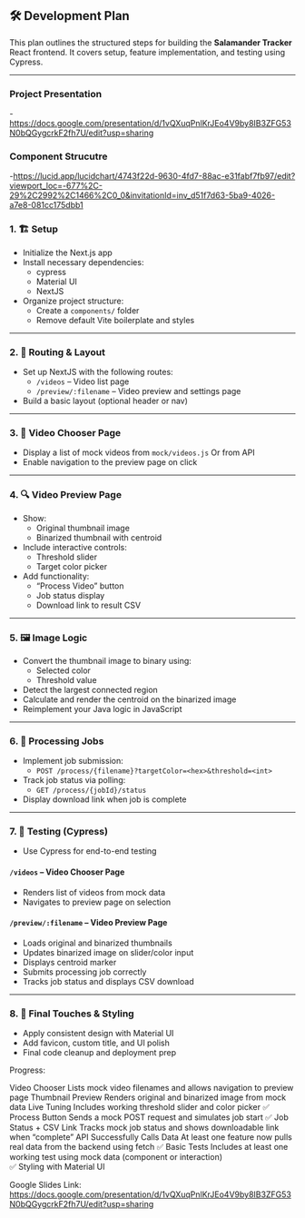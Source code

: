 ## 🛠️ Development Plan

This plan outlines the structured steps for building the **Salamander Tracker** React frontend. It covers setup, feature implementation, and testing using Cypress.

---

### Project Presentation
-https://docs.google.com/presentation/d/1vQXuqPnlKrJEo4V9by8IB3ZFG53N0bQGygcrkF2fh7U/edit?usp=sharing

### Component Strucutre
-https://lucid.app/lucidchart/4743f22d-9630-4fd7-88ac-e31fabf7fb97/edit?viewport_loc=-677%2C-29%2C2992%2C1466%2C0_0&invitationId=inv_d51f7d63-5ba9-4026-a7e8-081cc175dbb1

### 1. 🏗️ Setup

- Initialize the Next.js app
- Install necessary dependencies:
  - cypress
  - Material UI
  - NextJS
- Organize project structure:
  - Create a `components/` folder
  - Remove default Vite boilerplate and styles

---

### 2. 🧭 Routing & Layout

- Set up NextJS with the following routes:
  - `/videos` – Video list page
  - `/preview/:filename` – Video preview and settings page
- Build a basic layout (optional header or nav)

---

### 3. 📼 Video Chooser Page

- Display a list of mock videos from `mock/videos.js` Or from API 
- Enable navigation to the preview page on click

---

### 4. 🔍 Video Preview Page

- Show:
  - Original thumbnail image
  - Binarized thumbnail with centroid
- Include interactive controls:
  - Threshold slider
  - Target color picker
- Add functionality:
  - “Process Video” button
  - Job status display
  - Download link to result CSV

---

### 5. 🖼️ Image Logic

- Convert the thumbnail image to binary using:
  - Selected color
  - Threshold value
- Detect the largest connected region
- Calculate and render the centroid on the binarized image
- Reimplement your Java logic in JavaScript

---

### 6. 🔄 Processing Jobs

- Implement job submission:
  - `POST /process/{filename}?targetColor=<hex>&threshold=<int>`
- Track job status via polling:
  - `GET /process/{jobId}/status`
- Display download link when job is complete

---

### 7. 🧪 Testing (Cypress)

- Use Cypress for end-to-end testing

#### `/videos` – Video Chooser Page

- Renders list of videos from mock data
- Navigates to preview page on selection

#### `/preview/:filename` – Video Preview Page

- Loads original and binarized thumbnails
- Updates binarized image on slider/color input
- Displays centroid marker
- Submits processing job correctly
- Tracks job status and displays CSV download

---

### 8. 🎨 Final Touches & Styling

- Apply consistent design with Material UI
- Add favicon, custom title, and UI polish
- Final code cleanup and deployment prep





Progress: 

Video Chooser	Lists mock video filenames and allows navigation to preview page
Thumbnail Preview	Renders original and binarized image from mock data
Live Tuning	Includes working threshold slider and color picker
✅ Process Button	Sends a mock POST request and simulates job start
✅ Job Status + CSV Link	Tracks mock job status and shows downloadable link when “complete”
API Successfully Calls Data 	 At least one feature now pulls real data from the backend using fetch 
✅ Basic Tests       	 Includes at least one working test using mock data (component or interaction)  
✅ Styling with Material UI 



Google Slides Link: https://docs.google.com/presentation/d/1vQXuqPnlKrJEo4V9by8IB3ZFG53N0bQGygcrkF2fh7U/edit?usp=sharing 

